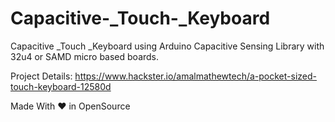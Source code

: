 # Capacitive-_Touch-_Keyboard
Capacitive _Touch _Keyboard using Arduino Capacitive Sensing Library with 32u4 or SAMD micro based boards.


Project Details: https://www.hackster.io/amalmathewtech/a-pocket-sized-touch-keyboard-12580d

Made With ❤ in OpenSource 
